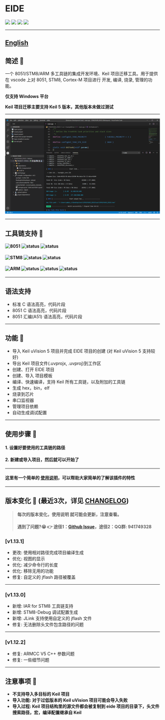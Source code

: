 # EIDE

[![](https://vsmarketplacebadge.apphb.com/version/cl.eide.svg)](https://marketplace.visualstudio.com/items?itemName=CL.eide) [![](https://vsmarketplacebadge.apphb.com/installs/cl.eide.svg)](https://marketplace.visualstudio.com/items?itemName=CL.eide) [![](https://vsmarketplacebadge.apphb.com/downloads/cl.eide.svg)](https://marketplace.visualstudio.com/items?itemName=CL.eide) [![](https://vsmarketplacebadge.apphb.com/rating/cl.eide.svg)](https://marketplace.visualstudio.com/items?itemName=CL.eide)

***

## [English](./README_EN.md)

## 简述 📑

一个 8051/STM8/ARM 多工具链的集成开发环境、Keil 项目迁移工具。用于提供在 vscode 上对 8051, STM8, Cortex-M 项目进行 开发, 编译, 烧录, 管理的功能。

**仅支持 Windows 平台**

**Keil 项目迁移主要支持 Keil 5 版本，其他版本未做过测试**

***

![preview](./res/preview/show.png)

***

## 工具链支持 🔨

#### ![8051](https://img.shields.io/badge/-8051_:-grey.svg) ![status](https://img.shields.io/badge/Keil_C51-✔-brightgreen.svg) ![status](https://img.shields.io/badge/SDCC-✔-brightgreen.svg)

#### ![STM8](https://img.shields.io/badge/-STM8_:-grey.svg) ![status](https://img.shields.io/badge/IAR_STM8-✔-brightgreen.svg) ![status](https://img.shields.io/badge/SDCC-✔-brightgreen.svg)

#### ![ARM](https://img.shields.io/badge/-ARM_:-grey.svg) ![status](https://img.shields.io/badge/ARMCC_V5-✔-brightgreen.svg) ![status](https://img.shields.io/badge/ARMCC_V6-✔-brightgreen.svg) ![status](https://img.shields.io/badge/ARM_GCC-✔-brightgreen.svg)


***

## 语法支持

* 标准 C 语法高亮，代码片段
* 8051 C 语法高亮，代码片段
* 8051 汇编(A51) 语法高亮，代码片段

***

## 功能 🎉

* 导入 Keil uVision 5 项目并完成 EIDE 项目的创建 (对 Keil uVision 5 支持较好)
* 导出 Keil 项目文件(.uvprojx, .uvproj)到工作区
* 创建、打开 EIDE 项目
* 创建、导入 项目模板
* 编译、快速编译，支持 Keil 所有工具链，以及附加的工具链
* 生成 hex，bin，elf
* 烧录到芯片
* 串口监视器
* 管理项目依赖
* 自动生成调试配置

***

## 使用步骤 📖

#### 1. 设置好要使用的工具链的路径

#### 2. 新建或导入项目，然后就可以开始了

***

#### 这里有一个简单的 [使用说明](https://blog.csdn.net/qq_40833810/category_9688932.html)，可以帮助大家简单的了解该插件的特性

***

## 版本变化 🔔 (最近3次，详见 [CHANGELOG](./CHANGELOG.md))

> #### 每次的版本变化，使用说明 就可能会更新，注意查看。
> #### 遇到了问题?😭 👉 途径1：[Github Issue](https://github.com/github0null/eide/issues)，途径2：QQ群: **941749328**

### [v1.13.1]
- 更改: 使用相对路径完成项目编译生成
- 优化: 视图的显示
- 优化: 减少命令行的长度
- 优化: 移除无用的功能
- 修复: 自定义的 jflash 路径被覆盖
***

### [v1.13.0]
- 新增: IAR for STM8 工具链支持
- 新增: STM8-Debug 调试配置生成
- 新增: JLink 支持使用自定义的 jflash 文件
- 修复: 无法删除头文件包含路径的问题
***

### [v1.12.2]
- 修复: ARMCC V5 C++ 参数问题
- 修复: 一些细节问题
***

## 注意事项 🚩
  + **不支持导入多目标的 Keil 项目**
  + **导入功能: 对于过低版本的 Keil uVision 项目可能会导入失败**
  + **导入过程: Keil 项目结构里的源文件都会被复制到 eide 项目的目录下，头文件搜索路径，宏，编译配置继承自 Keil**
